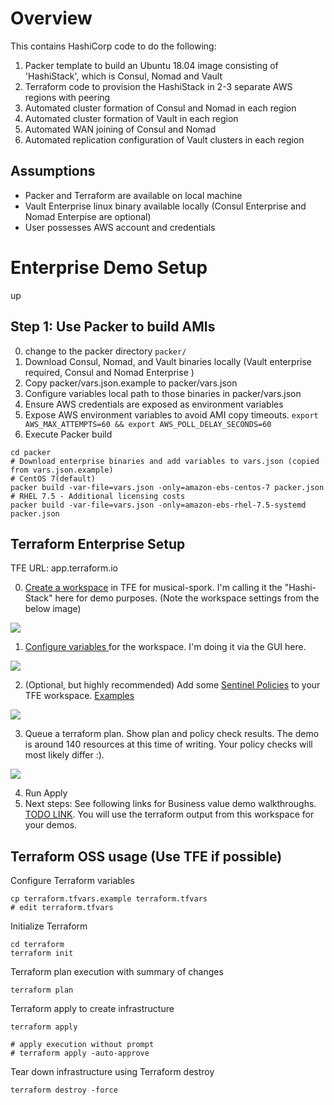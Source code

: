 # Overview
This contains HashiCorp code to do the following:  
1. Packer template to build an Ubuntu 18.04 image consisting of 'HashiStack', which is Consul, Nomad and Vault
2. Terraform code to provision the HashiStack in 2-3 separate AWS regions with peering
3. Automated cluster formation of Consul and Nomad in each region
4. Automated cluster formation of Vault in each region
5. Automated WAN joining of Consul and Nomad
6. Automated replication configuration of Vault clusters in each region

## Assumptions
- Packer and Terraform are available on local machine
- Vault Enterprise linux binary available locally (Consul Enterprise and Nomad Enterpise are optional)
- User possesses AWS account and credentials

# Enterprise Demo Setup
up

## Step 1: Use Packer to build AMIs
0. change to the packer directory `packer/`
1. Download Consul, Nomad, and Vault binaries locally (Vault enterprise required, Consul and Nomad Enterprise )
2. Copy packer/vars.json.example to packer/vars.json
3. Configure variables local path to those binaries in packer/vars.json
4. Ensure AWS credentials are exposed as environment variables
5. Expose AWS environment variables to avoid AMI copy timeouts. `export AWS_MAX_ATTEMPTS=60 && export AWS_POLL_DELAY_SECONDS=60`
6. Execute Packer build
```
cd packer
# Download enterprise binaries and add variables to vars.json (copied from vars.json.example)
# CentOS 7(default)
packer build -var-file=vars.json -only=amazon-ebs-centos-7 packer.json   
# RHEL 7.5 - Additional licensing costs
packer build -var-file=vars.json -only=amazon-ebs-rhel-7.5-systemd packer.json   
```

## Terraform Enterprise Setup 
TFE URL: app.terraform.io

0. [Create a workspace](https://www.terraform.io/docs/enterprise/workspaces/creating.html) in TFE for musical-spork. I'm calling it the "Hashi-Stack" here for demo purposes. (Note the workspace settings from the below image)

![](https://raw.githubusercontent.com/Andrew-Klaas/musical-spork/master/assets/create_workspace.png)

1. [Configure variables
](https://www.terraform.io/docs/enterprise/workspaces/variables.html) for the workspace. I'm doing it via the GUI here.

![](https://raw.githubusercontent.com/Andrew-Klaas/musical-spork/master/assets/configure_variables.png)


2. (Optional, but highly recommended) Add some [Sentinel Policies](https://www.terraform.io/docs/enterprise/sentinel/index.html) to your TFE workspace. [Examples](https://www.terraform.io/docs/enterprise/sentinel/examples.html)

![](https://raw.githubusercontent.com/Andrew-Klaas/musical-spork/master/assets/sentinel_policy.png)

3. Queue a terraform plan. Show plan and policy check results. The demo is around 140 resources at this time of writing. Your policy checks will most likely differ :).

![](https://raw.githubusercontent.com/Andrew-Klaas/musical-spork/master/assets/plan.png)


4. Run Apply
5. Next steps: See following links for Business value demo walkthroughs. [TODO LINK](). You will use the terraform output from this workspace for your demos.




## Terraform OSS usage (Use TFE if possible)

Configure Terraform variables
```
cp terraform.tfvars.example terraform.tfvars
# edit terraform.tfvars
```

Initialize Terraform  
```
cd terraform
terraform init
```

Terraform plan execution with summary of changes
```
terraform plan
```

Terraform apply to create infrastructure
```
terraform apply 

# apply execution without prompt
# terraform apply -auto-approve
```

Tear down infrastructure using Terraform destroy

```
terraform destroy -force
```
